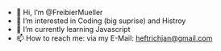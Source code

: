 - 👋 Hi, I’m @FreibierMueller
- 👀 I’m interested in Coding (big suprise) and Histroy
- 🌱 I’m currently learning Javascript
- 📫 How to reach me: via my E-Mail: heftrichjan@gmail.com

<!---
FreibierMueller/FreibierMueller is a ✨ special ✨ repository because its `README.md` (this file) appears on your GitHub profile.
You can click the Preview link to take a look at your changes.
--->
